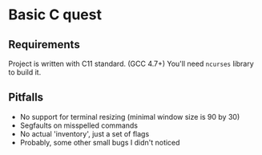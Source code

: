 # Basic C quest

## Requirements
Project is written with C11 standard. (GCC 4.7+)
You'll need `ncurses` library to build it.

## Pitfalls
- No support for terminal resizing (minimal window size is 90 by 30)
- Segfaults on misspelled commands
- No actual 'inventory', just a set of flags
- Probably, some other small bugs I didn't noticed
